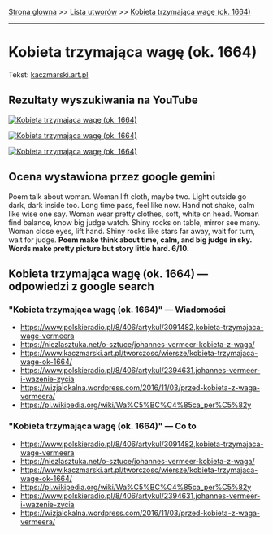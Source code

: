[Strona głowna](../index.md) >> [Lista utworów](../list.md) >> [Kobieta trzymająca wagę (ok. 1664)](207.md)

---

# Kobieta trzymająca wagę (ok. 1664)

Tekst: [kaczmarski.art.pl](https://www.kaczmarski.art.pl/tworczosc/wiersze/kobieta-trzymajaca-wage-ok-1664/)

## Rezultaty wyszukiwania na YouTube

[![Kobieta trzymająca wagę (ok. 1664)](http://img.youtube.com/vi/WMV1-7zTHBw/0.jpg)](https://www.youtube.com/watch?v=WMV1-7zTHBw "Jacek Kaczmarski - Kobieta trzymająca wagę - YouTube")

[![Kobieta trzymająca wagę (ok. 1664)](http://img.youtube.com/vi/FRaHLFOJefM/0.jpg)](https://www.youtube.com/watch?v=FRaHLFOJefM "Kobieta trzymająca wagę Vermeer, ok. 1664 / Triada Poetica - YouTube")

[![Kobieta trzymająca wagę (ok. 1664)](http://img.youtube.com/vi/W5Sl51hGdXw/0.jpg)](https://www.youtube.com/watch?v=W5Sl51hGdXw "TRIADA POETICA - Kobieta trzymająca wagę Jacek Kaczmarski - YouTube")

## Ocena wystawiona przez google gemini

Poem talk about woman. Woman lift cloth, maybe two. Light outside go dark, dark inside too. Long time pass, feel like now. Hand not shake, calm like wise one say. Woman wear pretty clothes, soft, white on head. Woman find balance, know big judge watch. Shiny rocks on table, mirror see many. Woman close eyes, lift hand. Shiny rocks like stars far away, wait for turn, wait for judge. **Poem make think about time, calm, and big judge in sky. Words make pretty picture but story little hard. 6/10.**


## Kobieta trzymająca wagę (ok. 1664) — odpowiedzi z google search

### "Kobieta trzymająca wagę (ok. 1664)" — Wiadomości

 - <https://www.polskieradio.pl/8/406/artykul/3091482,kobieta-trzymajaca-wage-vermeera>
 - <https://niezlasztuka.net/o-sztuce/johannes-vermeer-kobieta-z-waga/>
 - <https://www.kaczmarski.art.pl/tworczosc/wiersze/kobieta-trzymajaca-wage-ok-1664/>
 - <https://www.polskieradio.pl/8/406/artykul/2394631,johannes-vermeer-i-wazenie-zycia>
 - <https://wizjalokalna.wordpress.com/2016/11/03/przed-kobieta-z-waga-vermeera/>
 - <https://pl.wikipedia.org/wiki/Wa%C5%BC%C4%85ca_per%C5%82y>

### "Kobieta trzymająca wagę (ok. 1664)" — Co to

 - <https://www.polskieradio.pl/8/406/artykul/3091482,kobieta-trzymajaca-wage-vermeera>
 - <https://niezlasztuka.net/o-sztuce/johannes-vermeer-kobieta-z-waga/>
 - <https://www.kaczmarski.art.pl/tworczosc/wiersze/kobieta-trzymajaca-wage-ok-1664/>
 - <https://pl.wikipedia.org/wiki/Wa%C5%BC%C4%85ca_per%C5%82y>
 - <https://www.polskieradio.pl/8/406/artykul/2394631,johannes-vermeer-i-wazenie-zycia>
 - <https://wizjalokalna.wordpress.com/2016/11/03/przed-kobieta-z-waga-vermeera/>

